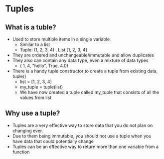 # Tuples

## What is a tuble?
* Used to store multiple items in a single variable
  * Similar to a list 
  * Tuple: (1, 2, 3, 4) , List [1, 2, 3, 4]
* They are ordered and unchangeable/immutable and allow duplicates
* They also can contain any data type, even a mixture of data types
  * ( 1, 4, "hello", True, 4.0)
* There is a handy tuple constructor to create a tuple from existing data, tuple()
  * list = [1, 2, 3, 4]
  * my_tuple = tuple(list)
  * We have now created a tuple called my_tuple that consists of all the values from list

## Why use a tuple?
* Tuples are a very effective way to store data that you do not plan on changing ever. 
* Due to them being immutable, you should not use a tuple when you have data that could potentially change
* Tuples can be an effective way to return more than one variable from a function
